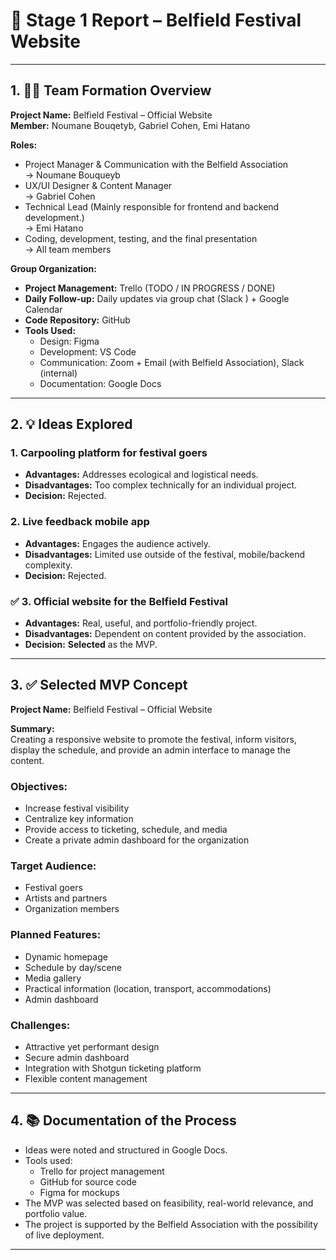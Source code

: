 # 🎯 Stage 1 Report – Belfield Festival Website

---

## 1. 🧑‍💻 Team Formation Overview

**Project Name:** Belfield Festival – Official Website  
**Member:** Noumane Bouqetyb, Gabriel Cohen, Emi Hatano

**Roles:**
- Project Manager & Communication with the Belfield Association<br>
  → Noumane Bouqueyb <br>
- UX/UI Designer & Content Manager<br>
  → Gabriel Cohen<br>
- Technical Lead (Mainly responsible for frontend and backend development.)<br>
 → Emi Hatano
- Coding, development, testing, and the final presentation<br>
  → All team members

**Group Organization:**
- **Project Management:** Trello (TODO / IN PROGRESS / DONE)
- **Daily Follow-up:** Daily updates via group chat (Slack ) + Google Calendar
- **Code Repository:** GitHub
- **Tools Used:**
  - Design: Figma
  - Development: VS Code
  - Communication: Zoom + Email (with Belfield Association), Slack (internal)
  - Documentation: Google Docs

---

## 2. 💡 Ideas Explored

### 1. Carpooling platform for festival goers
- **Advantages:** Addresses ecological and logistical needs.
- **Disadvantages:** Too complex technically for an individual project.
- **Decision:** Rejected.

### 2. Live feedback mobile app
- **Advantages:** Engages the audience actively.
- **Disadvantages:** Limited use outside of the festival, mobile/backend complexity.
- **Decision:** Rejected.

### ✅ 3. Official website for the Belfield Festival
- **Advantages:** Real, useful, and portfolio-friendly project.
- **Disadvantages:** Dependent on content provided by the association.
- **Decision:** **Selected** as the MVP.

---

## 3. ✅ Selected MVP Concept

**Project Name:** Belfield Festival – Official Website

**Summary:**  
Creating a responsive website to promote the festival, inform visitors, display the schedule, and provide an admin interface to manage the content.

### Objectives:
- Increase festival visibility
- Centralize key information
- Provide access to ticketing, schedule, and media
- Create a private admin dashboard for the organization

### Target Audience:
- Festival goers
- Artists and partners
- Organization members

### Planned Features:
- Dynamic homepage
- Schedule by day/scene
- Media gallery
- Practical information (location, transport, accommodations)
- Admin dashboard

### Challenges:
- Attractive yet performant design
- Secure admin dashboard
- Integration with Shotgun ticketing platform
- Flexible content management

---

## 4. 📚 Documentation of the Process

- Ideas were noted and structured in Google Docs.
- Tools used:
  - Trello for project management
  - GitHub for source code
  - Figma for mockups
- The MVP was selected based on feasibility, real-world relevance, and portfolio value.
- The project is supported by the Belfield Association with the possibility of live deployment.

---
